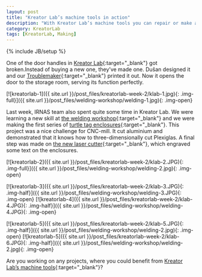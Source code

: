 ```yaml
---
layout: post
title: "Kreator Lab’s machine tools in action"
description: "With Kreator Lab’s machine tools you can repair or make almost anything."
category: KreatorLab
tags: [KreatorLab, Making]
---
```

{% include JB/setup %}


One of the door handles in [Kreator Lab](http://www.kreatorlab.si/){:target="_blank"} got broken.Instead of buying a new one, they’ve made one. Dušan designed it  and our [Troublemaker](http://irnas.eu/services.html){:target="_blank"} printed it out. Now it opens the door to the storage room, serving its function perfectly.

[![kreatorlab-1]({{ site.url }}/post_files/kreatorlab-week-2/klab-1.jpg){: .img-full}]({{ site.url }}/post_files/welding-workshop/welding-1.jpg){: .img-open}

Last week, IRNAS team also spent quite some time in Kreator Lab. We were learning a new skill at [the welding workshop](http://irnas.eu/other%20projects/2016/01/15/welding-workshop/){:target="_blank"} and we were making the first series of [turtle tag enclosures](http://irnas.eu/other%20projects/2016/01/14/turtle-tag-enclosure/){:target="_blank"}. This project was a nice challenge for CNC-mill. It cut aluminium and demonstrated that it knows how to three-dimensionally cut Plexiglas. A final step was made on [the new laser cutter](http://irnas.eu/irnas/2016/01/01/new-machine-in-the-house/){:target="_blank"}, which engraved some text on the enclosures.

[![kreatorlab-2]({{ site.url }}/post_files/kreatorlab-week-2/klab-2.JPG){: .img-full}]({{ site.url }}/post_files/welding-workshop/welding-2.jpg){: .img-open}

[![kreatorlab-3]({{ site.url }}/post_files/kreatorlab-week-2/klab-3.JPG){: .img-half}]({{ site.url }}/post_files/welding-workshop/welding-3.JPG){: .img-open}
[![kreatorlab-4]({{ site.url }}/post_files/kreatorlab-week-2/klab-4.JPG){: .img-half}]({{ site.url }}/post_files/welding-workshop/welding-4.JPG){: .img-open}

[![kreatorlab-5]({{ site.url }}/post_files/kreatorlab-week-2/klab-5.JPG){: .img-half}]({{ site.url }}/post_files/welding-workshop/welding-2.jpg){: .img-open}
[![kreatorlab-5]({{ site.url }}/post_files/kreatorlab-week-2/klab-6.JPG){: .img-half}]({{ site.url }}/post_files/welding-workshop/welding-2.jpg){: .img-open}

Are you working on any projects, where you could benefit from [Kreator Lab’s machine tools](http://www.kreatorlab.si/oprema/){:target="_blank"}?
